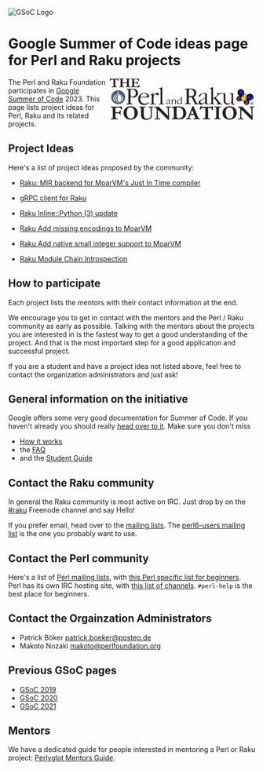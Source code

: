 ![GSoC Logo](https://summerofcode.withgoogle.com/assets/media/logo.svg)

# Google Summer of Code ideas page for Perl and Raku projects

<img src="img/tprf_logo_transparent.png" width="300px" align="right" alt="TPRF">

The Perl and Raku Foundation participates in
[Google Summer of Code](https://summerofcode.withgoogle.com/) 2023.
This page lists project ideas for Perl, Raku and its related projects.


## Project Ideas

Here's a list of project ideas proposed by the community:

- [Raku: MIR backend for MoarVM's Just In Time compiler](raku/mir-backend.md)

- [gRPC client for Raku](raku/gRPC.md)

- [Raku Inline::Python (3) update](raku/Inline::Python-Update.md)

- [Raku Add missing encodings to MoarVM](raku/missingencodings.md)

- [Raku Add native small integer support to MoarVM](raku/nibbles.md)

- [Raku Module Chain Introspection](raku/rakumods.md)

## How to participate

Each project lists the mentors with their contact information at the end.

We encourage you to get in contact with the mentors and the Perl / Raku community as early as
possible. Talking with the mentors about the projects you are interested in is the fastest way to
get a good understanding of the project. And that is the most important step for a good application
and successful project.

If you are a student and have a project idea not listed above, feel free to contact the organization
administrators and just ask!

## General information on the initiative

Google offers some very good documentation for Summer of Code. If you haven't already you should really
[head over to it](https://summerofcode.withgoogle.com/). Make sure you don't miss

- [How it works](https://summerofcode.withgoogle.com/how-it-works/)
- the [FAQ](https://developers.google.com/open-source/gsoc/faq)
- and the [Student Guide](https://google.github.io/gsocguides/student/)


## Contact the Raku community

In general the Raku community is most active on IRC. Just drop by on the
[#raku](https://web.libera.chat/#raku) Freenode channel and say Hello!

If you prefer email, head over to the [mailing lists](https://raku.org/community/).
The [perl6-users mailing list](https://www.nntp.perl.org/group/perl.perl6.users/) is the one you
probably want to use.


## Contact the Perl community

Here's a list of [Perl mailing lists](https://lists.perl.org/), with
[this Perl specific list for beginners](https://www.nntp.perl.org/group/perl.beginners/).
Perl has its own IRC hosting site, with [this list of channels](http://www.irc.perl.org/channels.html).
`#perl-help` is the best place for beginners.


## Contact the Orgainzation Administrators

- Patrick Böker <patrick.boeker@posteo.de>
- Makoto Nozaki <makoto@perlfoundation.org>

## Previous GSoC pages

- [GSoC 2019](https://perl-foundation-outreach.github.io/ideas)
- [GSoC 2020](https://perl-foundation-outreach.github.io/gsoc-2020-ideas)
- [GSoC 2021](https://perl-foundation-outreach.github.io/gsoc-2021-ideas)


## Mentors

We have a dedicated guide for people interested in mentoring a Perl or Raku project:
[Perlyglot Mentors Guide](mentors-guide.md).

